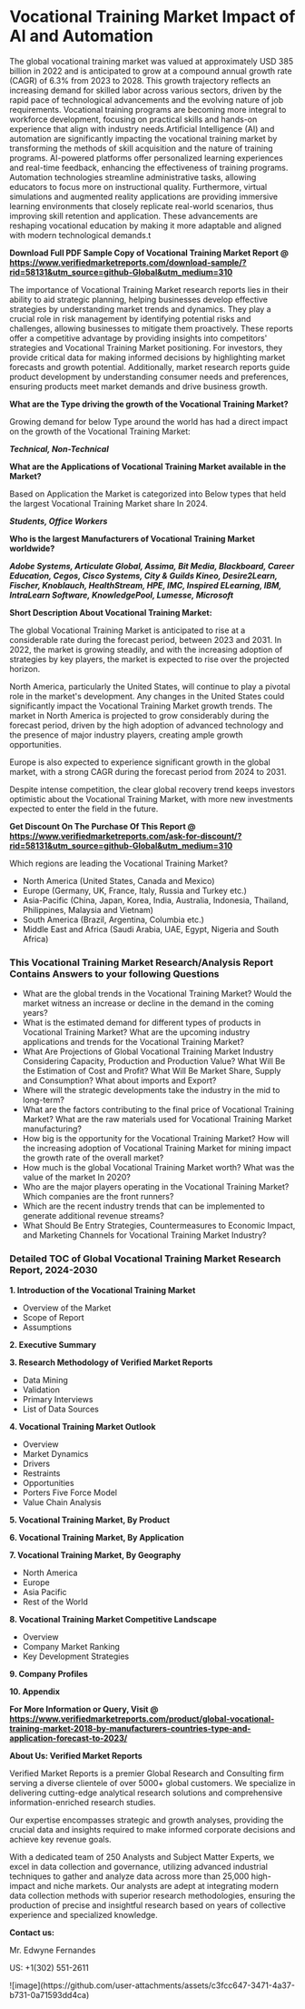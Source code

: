 <h1>Vocational Training Market Impact of AI and Automation</h1>The global vocational training market was valued at approximately USD 385 billion in 2022 and is anticipated to grow at a compound annual growth rate (CAGR) of 6.3% from 2023 to 2028. This growth trajectory reflects an increasing demand for skilled labor across various sectors, driven by the rapid pace of technological advancements and the evolving nature of job requirements. Vocational training programs are becoming more integral to workforce development, focusing on practical skills and hands-on experience that align with industry needs.Artificial Intelligence (AI) and automation are significantly impacting the vocational training market by transforming the methods of skill acquisition and the nature of training programs. AI-powered platforms offer personalized learning experiences and real-time feedback, enhancing the effectiveness of training programs. Automation technologies streamline administrative tasks, allowing educators to focus more on instructional quality. Furthermore, virtual simulations and augmented reality applications are providing immersive learning environments that closely replicate real-world scenarios, thus improving skill retention and application. These advancements are reshaping vocational education by making it more adaptable and aligned with modern technological demands.t</p><p id="" class=""><strong>Download Full PDF Sample Copy of Vocational Training Market Report @ <a href="https://www.verifiedmarketreports.com/download-sample/?rid=58131&utm_source=github-Global&utm_medium=310" target="_blank">https://www.verifiedmarketreports.com/download-sample/?rid=58131&utm_source=github-Global&utm_medium=310</a></strong></p><p>The importance of&nbsp;Vocational Training Market research reports lies in their ability to aid strategic planning, helping businesses develop effective strategies by understanding market trends and dynamics. They play a crucial role in risk management by identifying potential risks and challenges, allowing businesses to mitigate them proactively. These reports offer a competitive advantage by providing insights into competitors' strategies and Vocational Training Market positioning. For investors, they provide critical data for making informed decisions by highlighting market forecasts and growth potential. Additionally, market research reports guide product development by understanding consumer needs and preferences, ensuring products meet market demands and drive business growth.</p><p><strong>What are the&nbsp;Type driving the growth of the Vocational Training Market?</strong></p><p id="" class="">Growing demand for below Type around the world has had a direct impact on the growth of the Vocational Training Market:</p><em><strong>Technical, Non-Technical</strong></em></p><strong>What are the&nbsp;Applications&nbsp;of Vocational Training Market available in the Market?</strong></p><p id="" class="">Based on Application the Market is categorized into Below types that held the largest Vocational Training Market share In 2024.</p><em><strong>Students, Office Workers</strong></em></p><strong>Who is the largest Manufacturers of Vocational Training Market worldwide?</strong></p><p><em><strong>Adobe Systems, Articulate Global, Assima, Bit Media, Blackboard, Career Education, Cegos, Cisco Systems, City & Guilds Kineo, Desire2Learn, Fischer, Knoblauch, HealthStream, HPE, IMC, Inspired ELearning, IBM, IntraLearn Software, KnowledgePool, Lumesse, Microsoft</strong></em></p><p id="" class=""><strong>Short Description About Vocational Training Market:</strong></p><p>The global Vocational Training Market is anticipated to rise at a considerable rate during the forecast period, between 2023 and 2031. In 2022, the market is growing steadily, and with the increasing adoption of strategies by key players, the market is expected to rise over the projected horizon.</p><p>North America, particularly the United States, will continue to play a pivotal role in the market's development. Any changes in the United States could significantly impact the Vocational Training Market growth trends. The market in North America is projected to grow considerably during the forecast period, driven by the high adoption of advanced technology and the presence of major industry players, creating ample growth opportunities.</p><p>Europe is also expected to experience significant growth in the global market, with a strong CAGR during the forecast period from 2024 to 2031.</p><p>Despite intense competition, the clear global recovery trend keeps investors optimistic about the Vocational Training Market, with more new investments expected to enter the field in the future.</p><p id="" class=""><strong>Get Discount On The Purchase Of This Report @ <a href="https://www.verifiedmarketreports.com/ask-for-discount/?rid=58131&utm_source=github-Global&utm_medium=310" target="_blank">https://www.verifiedmarketreports.com/ask-for-discount/?rid=58131&utm_source=github-Global&utm_medium=310</a></strong></p>Which regions are leading the Vocational Training Market?</p><ul><li>North America (United States, Canada and Mexico)</li><li>Europe (Germany, UK, France, Italy, Russia and Turkey etc.)</li><li>Asia-Pacific (China, Japan, Korea, India, Australia, Indonesia, Thailand, Philippines, Malaysia and Vietnam)</li><li>South America (Brazil, Argentina, Columbia etc.)</li><li>Middle East and Africa (Saudi Arabia, UAE, Egypt, Nigeria and South Africa)</li></ul><h3 id="" class="">This Vocational Training Market Research/Analysis Report Contains Answers to your following Questions</h3><ul><li>What are the global trends in the Vocational Training Market? Would the market witness an increase or decline in the demand in the coming years?</li><li>What is the estimated demand for different types of products in Vocational Training Market? What are the upcoming industry applications and trends for the Vocational Training Market?</li><li>What Are Projections of Global Vocational Training Market Industry Considering Capacity, Production and Production Value? What Will Be the Estimation of Cost and Profit? What Will Be Market Share, Supply and Consumption? What about imports and Export?</li><li>Where will the strategic developments take the industry in the mid to long-term?</li><li>What are the factors contributing to the final price of Vocational Training Market? What are the raw materials used for Vocational Training Market manufacturing?</li><li>How big is the opportunity for the Vocational Training Market? How will the increasing adoption of Vocational Training Market for mining impact the growth rate of the overall market?</li><li>How much is the global Vocational Training Market worth? What was the value of the market In 2020?</li><li>Who are the major players operating in the Vocational Training Market? Which companies are the front runners?</li><li>Which are the recent industry trends that can be implemented to generate additional revenue streams?</li><li>What Should Be Entry Strategies, Countermeasures to Economic Impact, and Marketing Channels for Vocational Training Market Industry?</li></ul><h3 id="" class="">Detailed TOC of Global Vocational Training Market Research Report, 2024-2030</h3><p id="" class=""><strong>1. Introduction of the Vocational Training Market</strong></p><ul><li>Overview of the Market</li><li>Scope of Report</li><li>Assumptions</li></ul><p id="" class=""><strong>2. Executive Summary</strong></p><p id="" class=""><strong>3. Research Methodology of Verified Market Reports</strong></p><ul><li>Data Mining</li><li>Validation</li><li>Primary Interviews</li><li>List of Data Sources</li></ul><p id="" class=""><strong>4. Vocational Training Market Outlook</strong></p><ul><li>Overview</li><li>Market Dynamics</li><li>Drivers</li><li>Restraints</li><li>Opportunities</li><li>Porters Five Force Model</li><li>Value Chain Analysis</li></ul><p id="" class=""><strong>5. Vocational Training Market, By Product</strong></p><p id="" class=""><strong>6. Vocational Training Market, By Application</strong></p><p id="" class=""><strong>7. Vocational Training Market, By Geography</strong></p><ul><li>North America</li><li>Europe</li><li>Asia Pacific</li><li>Rest of the World</li></ul><p id="" class=""><strong>8. Vocational Training Market Competitive Landscape</strong></p><ul><li>Overview</li><li>Company Market Ranking</li><li>Key Development Strategies</li></ul><p id="" class=""><strong>9. Company Profiles</strong></p><p id="" class=""><strong>10. Appendix</strong></p><p id="" class=""><strong>For More Information or Query, Visit @ <a href="https://www.verifiedmarketreports.com/product/global-vocational-training-market-2018-by-manufacturers-countries-type-and-application-forecast-to-2023/" target="_blank">https://www.verifiedmarketreports.com/product/global-vocational-training-market-2018-by-manufacturers-countries-type-and-application-forecast-to-2023/</a></strong></p><p id="" class=""><strong>About Us: Verified Market Reports</strong></p><p id="" class="">Verified Market Reports is a premier Global Research and Consulting firm serving a diverse clientele of over 5000+ global customers. We specialize in delivering cutting-edge analytical research solutions and comprehensive information-enriched research studies.</p><p id="" class="">Our expertise encompasses strategic and growth analyses, providing the crucial data and insights required to make informed corporate decisions and achieve key revenue goals.</p><p id="" class="">With a dedicated team of 250 Analysts and Subject Matter Experts, we excel in data collection and governance, utilizing advanced industrial techniques to gather and analyze data across more than 25,000 high-impact and niche markets. Our analysts are adept at integrating modern data collection methods with superior research methodologies, ensuring the production of precise and insightful research based on years of collective experience and specialized knowledge.</p><p id="" class=""><strong>Contact us:</strong></p><p id="" class="">Mr. Edwyne Fernandes</p><p id="" class="">US: +1(302) 551-2611</p>
![image](https://github.com/user-attachments/assets/c3fcc647-3471-4a37-b731-0a71593dd4ca)
